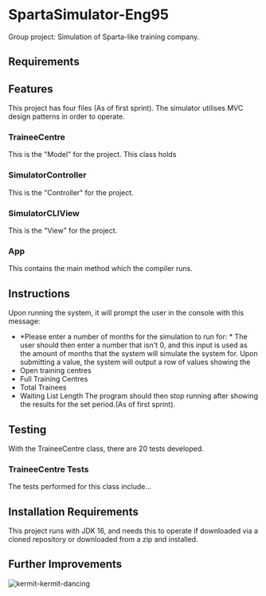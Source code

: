 # SpartaSimulator-Eng95

Group project: Simulation of Sparta-like training company.

## Requirements

## Features

This project has four files (As of first sprint). The simulator utilises MVC design patterns in order to operate. 

### TraineeCentre

 This is the "Model" for the project. This class holds

### SimulatorController

This is the "Controller" for the project.

### SimulatorCLIView

This is the "View" for the project.

### App

This contains the main method which the compiler runs.

## Instructions

Upon running the system, it will prompt the user in the console with this message:
- *Please enter a number of months for the simulation to run for: *
The user should then enter a number that isn't 0, and this input is used as the amount of months that the system will simulate the system for.
Upon submitting a value, the system will output a row of values showing the
- Open training centres
- Full Training Centres
- Total Trainees
- Waiting List Length
The program should then stop running after showing the results for the set period.(As of first sprint).

## Testing

With the TraineeCentre class, there are 20 tests developed.
### TraineeCentre Tests

The tests performed for this class include...
## Installation Requirements

This project runs with JDK 16, and needs this to operate if downloaded via a cloned repository or downloaded from a zip and installed.

## Further Improvements

![kermit-kermit-dancing](https://user-images.githubusercontent.com/11021728/136765889-7ea50af1-9e74-4294-9f37-f30d2a4c822c.gif)
